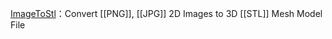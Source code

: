 

[ImageToStl](https://imagetostl.com/)：Convert [[PNG]], [[JPG]] 2D Images to 3D [[STL]] Mesh Model File



